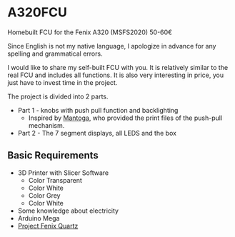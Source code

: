 # A320FCU
Homebuilt FCU for the Fenix A320 (MSFS2020) 50-60€

Since English is not my native language, I apologize in advance for any spelling and grammatical errors.

I would like to share my self-built FCU with you. It is relatively similar to the real FCU and includes all functions. It is also very interesting in price, you just have to invest time in the project.

The project is divided into 2 parts. 
- Part 1 - knobs with push pull function and backlighting
    - Inspired by [Mantoga](https://www.printables.com/de/model/504680-airbus-a320-fcu-push-pull-mechanism), who provided the print files of the push-pull mechanism.
- Part 2 - The 7 segment displays, all LEDS and the box

## Basic Requirements
- 3D Printer with Slicer Software
    - Color Transparent
    - Color White
    - Color Grey
    - Color White
- Some knowledge about electricity
- Arduino Mega
- [Project Fenix Quartz](https://github.com/Fragtality/FenixQuartz)